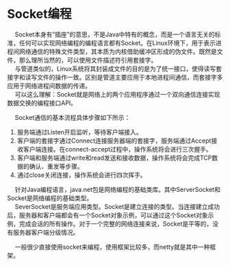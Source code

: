 

# Socket编程  
<!-- 

Socket是tcp、udp的封装。  

HTTP 和 Socket 的区别
https://www.cnblogs.com/zhuleixiao/p/9218121.html

HTTP 和 Socket 的区别
https://www.cnblogs.com/zhuleixiao/p/9218121.html

HTTP 和 Socket 的区别
https://www.cnblogs.com/meier1205/p/5971313.html

socket编程
https://www.cnblogs.com/mingforyou/p/3258418.html
socket技术详解（看清socket编程）
https://blog.csdn.net/weixin_39634961/article/details/80236161
https://www.zhihu.com/question/29637351
https://blog.csdn.net/zhoujn90/article/details/44955137


-->
&emsp; Socket本身有“插座”的意思，不是Java中特有的概念，而是一个语言无关的标准，任何可以实现网络编程的编程语言都有Socket。在Linux环境下，用于表示进程间网络通信的特殊文件类型，其本质为内核借助缓冲区形成的伪文件。既然是文件，那么理所当然的，可以使用文件描述符引用套接字。   
&emsp; 与管道类似的，Linux系统将其封装成文件的目的是为了统一接口，使得读写套接字和读写文件的操作一致。区别是管道主要应用于本地进程间通信，而套接字多应用于网络进程间数据的传递。  
&emsp; 可以这么理解：Socket就是网络上的两个应用程序通过一个双向通信连接实现数据交换的编程接口API。  

&emsp; Socket通信的基本流程具体步骤如下所示：  
1. 服务端通过Listen开启监听，等待客户端接入。
2. 客户端的套接字通过Connect连接服务器端的套接字，服务端通过Accept接收客户端连接。在connect-accept过程中，操作系统将会进行三次握手。
3. 客户端和服务端通过write和read发送和接收数据，操作系统将会完成TCP数据的确认、重发等步骤。
4. 通过close关闭连接，操作系统会进行四次挥手。

&emsp; 针对Java编程语言，java.net包是网络编程的基础类库。其中ServerSocket和Socket是网络编程的基础类型。  
&emsp; SeverSocket是服务端应用类型。Socket是建立连接的类型。当连接建立成功后，服务器和客户端都会有一个Socket对象示例，可以通过这个Socket对象示例，完成会话的所有操作。对于一个完整的网络连接来说，Socket是平等的，没有服务器客户端分级情况。  

&emsp; 一般很少直接使用socket来编程，使用框架比较多，而netty就是其中一种框架。  
